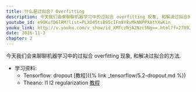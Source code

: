 ```yaml
---
title: 什么是过拟合? Overfitting
description: 今天我们会来聊聊机器学习中的过拟合 overfitting 现象, 和解决过拟合的方法.
youtube_id: e9OKufD6lRM?list=PLXO45tsB95cIFm8Y8vMkNNPPXAtYXwKin
youku_link: http://v.youku.com/v_show/id_XMTczNjA2Nzc5Ng==.html?f=27892935&o=1
date: 2016-11-3
chapter: 2
---
```


今天我们会来聊聊机器学习中的过拟合 overfitting 现象, 和解决过拟合的方法.

* 学习资料: 
  * Tensorflow: dropout [教程]({% link _tensorflow/5.2-dropout.md %})
  * Theano: l1 l2 regularization [教程](#)
